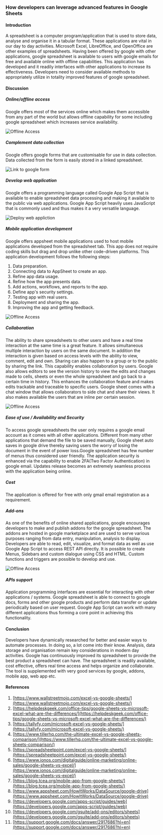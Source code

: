 

### How developers can leverage advanced features in Google Sheets


#### Introduction

A spreadsheet is a computer program/application that is used to store data, analyse and organise it in a tabular format. These applications are vital in our day to day activities. Microsoft Excel, LibreOffice, and OpenOffice are other examples of spreadsheets. Having been offered by google with other applications, google spreadsheet is available to users with google emails for free and available online with offline capabilities. This application has developed and it readily interfaces with other applications to increase its effectiveness. Developers need to consider available methods to appropriately utilize in totality improved features of google spreadsheet.


#### Discussion


##### Online/offline access

Google offers most of the services online which makes them accessible from any part of the world but allows offline capability for some including google spreadsheet which increases service availability. 


![Offline Access](/engineering-education/google-sheet-advanced-features/offline-access.png)



##### Complement data collection

Google offers google forms that are customisable for use in data collection. Data collected from the form is easily stored in a linked spreadsheet.



![Link to google form](/engineering-education/google-sheet-advanced-features/link-form.png)


##### Develop web application

Google offers a programming language called Google App Script that is available to enable spreadsheet data processing and making it available to the public via web applications. Google App Script heavily uses JavaScript that is commonly used and thus makes it a very  versatile language.



![Deploy web appliction](/engineering-education/google-sheet-advanced-features/deploy-web-app.png)



##### Mobile application development

Google offers appsheet mobile applications used to host mobile applications developed from the spreadsheet tab. This app does not require coding skills but drag and drop unlike other code-driven platforms. This application development follows the following steps:



1. Data preparation.
2. Connecting data to AppSheet to create an app.
3. Refine app data usage.
4. Refine how the app presents data.
5. Add actions, workflows, and reports to the app.
6. Define app's security settings.
7. Testing app with real users.
8. Deployment and sharing the app.
9. Improving the app and getting feedback.



![Offline Access](/engineering-education/google-sheet-advanced-features/mobile-app.png)



##### Collaboration

The ability to share spreadsheets to other users and have a real time interaction at the same time is a great feature. It allows simultaneous multiple interaction by users on the same document. In addition the interaction is given based on access levels with the ability to view, comment, edit and own. Sharing can also happen to a group or to the public by sharing the link. This capability enables collaboration by users. Google also allows editors to see the version history to view the edits and changes made to cells, sheets or even the whole spreadsheet and go back to a certain time in history. This enhances the collaboration feature and makes edits trackable and traceable to specific users. Google sheet comes with a chat window that allows collaborators to side chat and share their views. It also makes available the users that are inline per certain session.



![Offline Access](/engineering-education/google-sheet-advanced-features/collaboration-share.png)



##### Ease of use / Availability and Security

To access google spreadsheets the user only requires a google email account as it comes with all other applications. Different from many other applications that demand the file to be saved manually, Google sheet auto saves in google drive thereby saving users the worry of losing the document in the event of power loss.Google spreadsheet has few number of menus thus considered user friendly. The application security is enhanced via the capability to enable 2FA(Two Factor Authentication) in google email. Updates release becomes an extremely seamless process with the application being online.


##### Cost

The application is offered for free with only gmail email registration as a requirement.


##### Add-ons

As one of the benefits of online shared applications, google encourages developers to make and publish addons for the google spreadsheet. The addons are hosted in google marketplace and are used to serve various purposes ranging from data entry, manipulation, analysis to display. Developers are able to read, edit, visualize, and format data as well as use Google App Script to access REST API directly. It is possible to create Menus, Sidebars and custom dialogue using CSS and HTML. Custom functions and triggers are possible to develop and use.



![Offline Access](/engineering-education/google-sheet-advanced-features/dev-addons.png)



##### APIs support

Application programming interfaces are essential for interacting with other applications / systems. Google spreadsheet is able to connect to google docs, forms and other google products and perform data transfer or update periodically based on user request. Google App Script can work with many different applications thus forming a core point in achieving this functionality.


#### Conclusion

Developers have dynamically researched for better and easier ways to automate processes. In doing so, a lot come into their know. Analysis, data storage and organisation remain key considerations in modern day activities. Google has continuously improved its spreadsheet  to provide the best product a spreadsheet can have. The spreadsheet is readily available, cost effective, offers real time access and helps organize and collaborate. The tool is supplemented with very good services by google, addons, mobile app, web app etc.


#### References



1. [https://www.wallstreetmojo.com/excel-vs-google-sheets/](https://www.wallstreetmojo.com/excel-vs-google-sheets/)
2. [https://helpdeskgeek.com/office-tips/google-sheets-vs-microsoft-excel-what-are-the-differences/](https://helpdeskgeek.com/office-tips/google-sheets-vs-microsoft-excel-what-are-the-differences/)
3. [https://tallyfy.com/microsoft-excel-vs-google-sheets/](https://tallyfy.com/microsoft-excel-vs-google-sheets/)
4. [https://www.tillerhq.com/the-ultimate-excel-vs-google-sheets-comparison/](https://www.tillerhq.com/the-ultimate-excel-vs-google-sheets-comparison/)
5. [https://spreadsheetpoint.com/excel-vs-google-sheets/](https://spreadsheetpoint.com/excel-vs-google-sheets/)
6. [https://www.ionos.com/digitalguide/online-marketing/online-sales/google-sheets-vs-excel/](https://www.ionos.com/digitalguide/online-marketing/online-sales/google-sheets-vs-excel/)
7. [https://blog.tcea.org/mobile-app-from-google-sheets/](https://blog.tcea.org/mobile-app-from-google-sheets/)
8. [https://www.appsheet.com/HowItWorks/DataSource/google-drive](https://www.appsheet.com/HowItWorks/DataSource/google-drive)
9. [https://developers.google.com/apps-script/guides/web](https://developers.google.com/apps-script/guides/web)
10. [https://developers.google.com/gsuite/add-ons/editors/sheets](https://developers.google.com/gsuite/add-ons/editors/sheets)
11. [https://support.google.com/docs/answer/2917686?hl=en](https://support.google.com/docs/answer/2917686?hl=en)
